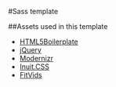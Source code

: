 #Sass template

##Assets used in this template
* [HTML5Boilerplate](http://html5boilerplate.com/)
* [jQuery](http://jquery.com/)
* [Modernizr](http://modernizr.com/)
* [Inuit.CSS](http://inuitcss.com/)
* [FitVids](http://fitvidsjs.com/)